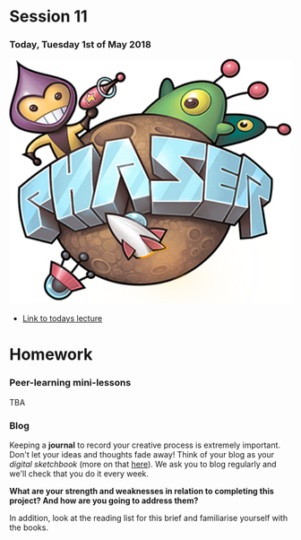 # Session 11

### Today, Tuesday 1st of May 2018

<img src="https://github.com/RavensbourneWebMedia/Interactive-Narratives/blob/2018/sessions/11/assets/phaser.png" width="900">

* [Link to todays lecture ](https://moodle.rave.ac.uk/pluginfile.php/162740/mod_resource/content/3/Phaser1.pdf)

# Homework

### Peer-learning mini-lessons

TBA


### Blog

Keeping a **journal** to record your creative process is extremely important. Don't let your ideas and thoughts fade away! Think of your blog as your *digital sketchbook* (more on that [here](https://github.com/RavensbourneWebMedia/Blogging#why-blogging)). We ask you to blog regularly and we'll check that you do it every week.

**What are your strength and weaknesses in relation to completing this project? And how are you going to address them?**

In addition, look at the reading list for this brief and familiarise yourself with the books.
